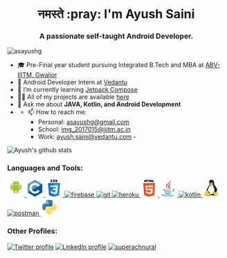 <h1 align="center">नमस्ते :pray: I'm Ayush Saini</h1>
<h3 align="center">A passionate self-taught Android Developer.</h3>

<p align="left"> <img src="https://komarev.com/ghpvc/?username=asayushg&label=Profile%20views&color=0e75b6&style=flat" alt="asayushg" /> </p>

- 🎓 Pre-Final year student pursuing Integrated B.Tech and MBA at [ABV-IIITM, Gwalior](http://www.iiitm.ac.in/index.php/en/)
- 🏢 Android Developer Intern at [Vedantu](https://www.vedantu.com/)
- 🌱 I’m currently learning [Jetpack Compose](https://developer.android.com/jetpack/compose)
- 👨‍💻 All of my projects are available [here](https://github.com/asayushg?tab=repositories)
- 💬 Ask me about <b>JAVA, Kotlin, and Android Development</b>
- - 📫 How to reach me: 
     - Personal: asayushg@gmail.com
     - School: img_2017015@iiitm.ac.in
     - Work: ayush.saini@vedantu.com
-<br>

![Ayush's github stats](https://github-readme-stats.vercel.app/api?username=asayushg&count_private=true&show_icons=true&theme=highcontrast)

<h3 align="left">Languages and Tools:</h3>
<p align="left"> <a href="https://developer.android.com" target="_blank"> <img src="https://raw.githubusercontent.com/devicons/devicon/master/icons/android/android-original-wordmark.svg" alt="android" width="40" height="40"/> </a> <a href="https://www.cprogramming.com/" target="_blank"> <img src="https://raw.githubusercontent.com/devicons/devicon/master/icons/c/c-original.svg" alt="c" width="40" height="40"/> </a> <a href="https://www.w3schools.com/css/" target="_blank"> <img src="https://raw.githubusercontent.com/devicons/devicon/master/icons/css3/css3-original-wordmark.svg" alt="css3" width="40" height="40"/> </a> <a href="https://firebase.google.com/" target="_blank"> <img src="https://www.vectorlogo.zone/logos/firebase/firebase-icon.svg" alt="firebase" width="40" height="40"/> </a> <a href="https://git-scm.com/" target="_blank"> <img src="https://www.vectorlogo.zone/logos/git-scm/git-scm-icon.svg" alt="git" width="40" height="40"/> </a> <a href="https://heroku.com" target="_blank"> <img src="https://www.vectorlogo.zone/logos/heroku/heroku-icon.svg" alt="heroku" width="40" height="40"/> </a> <a href="https://www.w3.org/html/" target="_blank"> <img src="https://raw.githubusercontent.com/devicons/devicon/master/icons/html5/html5-original-wordmark.svg" alt="html5" width="40" height="40"/> </a> <a href="https://www.java.com" target="_blank"> <img src="https://raw.githubusercontent.com/devicons/devicon/master/icons/java/java-original.svg" alt="java" width="40" height="40"/> </a> <a href="https://kotlinlang.org" target="_blank"> <img src="https://www.vectorlogo.zone/logos/kotlinlang/kotlinlang-icon.svg" alt="kotlin" width="40" height="40"/> </a> <a href="https://www.linux.org/" target="_blank"> <img src="https://raw.githubusercontent.com/devicons/devicon/master/icons/linux/linux-original.svg" alt="linux" width="40" height="40"/> </a> <a href="https://postman.com" target="_blank"> <img src="https://www.vectorlogo.zone/logos/getpostman/getpostman-icon.svg" alt="postman" width="40" height="40"/> </a> <a href="https://www.python.org" target="_blank"> <img src="https://raw.githubusercontent.com/devicons/devicon/master/icons/python/python-original.svg" alt="python" width="40" height="40"/> </a> </p>

### Other Profiles:
<p align="left">
<a href="https://twitter.com/asayushg"><img align="center" src="https://cdn.jsdelivr.net/npm/simple-icons@3.0.1/icons/twitter.svg" alt="Twitter profile" height="30" width="40" /></a>
<a href="https://linkedin.com/in/ayush-saini"><img align="center" src="https://cdn.jsdelivr.net/npm/simple-icons@3.0.1/icons/linkedin.svg" alt="LinkedIn profile" height="30" width="40" /></a>
<a href="https://www.instagram.com/saini._.ayush/" target="blank"><img align="center" src="https://cdn.jsdelivr.net/npm/simple-icons@3.0.1/icons/instagram.svg" alt="superachnural" height="30" width="40" /></a>
</p>
